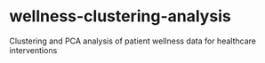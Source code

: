 # wellness-clustering-analysis
Clustering and PCA analysis of patient wellness data for healthcare interventions
